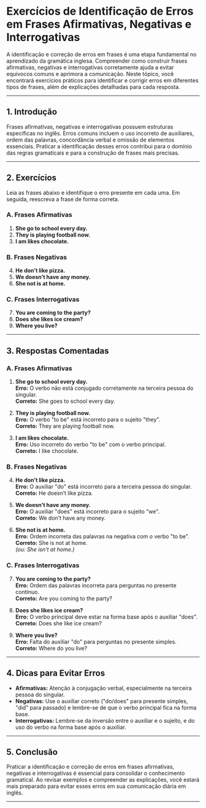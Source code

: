 
# Exercícios de Identificação de Erros em Frases Afirmativas, Negativas e Interrogativas

A identificação e correção de erros em frases é uma etapa fundamental no aprendizado da gramática inglesa. Compreender como construir frases afirmativas, negativas e interrogativas corretamente ajuda a evitar equívocos comuns e aprimora a comunicação. Neste tópico, você encontrará exercícios práticos para identificar e corrigir erros em diferentes tipos de frases, além de explicações detalhadas para cada resposta.

---

## 1. Introdução

Frases afirmativas, negativas e interrogativas possuem estruturas específicas no inglês. Erros comuns incluem o uso incorreto de auxiliares, ordem das palavras, concordância verbal e omissão de elementos essenciais. Praticar a identificação desses erros contribui para o domínio das regras gramaticais e para a construção de frases mais precisas.

---

## 2. Exercícios

Leia as frases abaixo e identifique o erro presente em cada uma. Em seguida, reescreva a frase de forma correta.

### **A. Frases Afirmativas**

1. **She go to school every day.**
2. **They is playing football now.**
3. **I am likes chocolate.**

### **B. Frases Negativas**

4. **He don’t like pizza.**
5. **We doesn’t have any money.**
6. **She not is at home.**

### **C. Frases Interrogativas**

7. **You are coming to the party?**
8. **Does she likes ice cream?**
9. **Where you live?**

---

## 3. Respostas Comentadas

### **A. Frases Afirmativas**

1. **She go to school every day.**  
   **Erro:** O verbo não está conjugado corretamente na terceira pessoa do singular.  
   **Correto:** She goes to school every day.

2. **They is playing football now.**  
   **Erro:** O verbo "to be" está incorreto para o sujeito "they".  
   **Correto:** They are playing football now.

3. **I am likes chocolate.**  
   **Erro:** Uso incorreto do verbo "to be" com o verbo principal.  
   **Correto:** I like chocolate.

### **B. Frases Negativas**

4. **He don’t like pizza.**  
   **Erro:** O auxiliar "do" está incorreto para a terceira pessoa do singular.  
   **Correto:** He doesn’t like pizza.

5. **We doesn’t have any money.**  
   **Erro:** O auxiliar "does" está incorreto para o sujeito "we".  
   **Correto:** We don’t have any money.

6. **She not is at home.**  
   **Erro:** Ordem incorreta das palavras na negativa com o verbo "to be".  
   **Correto:** She is not at home.  
   *(ou: She isn’t at home.)*

### **C. Frases Interrogativas**

7. **You are coming to the party?**  
   **Erro:** Ordem das palavras incorreta para perguntas no presente contínuo.  
   **Correto:** Are you coming to the party?

8. **Does she likes ice cream?**  
   **Erro:** O verbo principal deve estar na forma base após o auxiliar "does".  
   **Correto:** Does she like ice cream?

9. **Where you live?**  
   **Erro:** Falta do auxiliar "do" para perguntas no presente simples.  
   **Correto:** Where do you live?

---

## 4. Dicas para Evitar Erros

- **Afirmativas:** Atenção à conjugação verbal, especialmente na terceira pessoa do singular.
- **Negativas:** Use o auxiliar correto ("do/does" para presente simples, "did" para passado) e lembre-se de que o verbo principal fica na forma base.
- **Interrogativas:** Lembre-se da inversão entre o auxiliar e o sujeito, e do uso do verbo na forma base após o auxiliar.

---

## 5. Conclusão

Praticar a identificação e correção de erros em frases afirmativas, negativas e interrogativas é essencial para consolidar o conhecimento gramatical. Ao revisar exemplos e compreender as explicações, você estará mais preparado para evitar esses erros em sua comunicação diária em inglês.

---
```